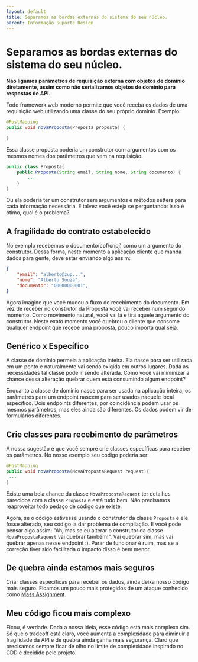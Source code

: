 ```yaml
---
layout: default
title: Separamos as bordas externas do sistema do seu núcleo.  
parent: Informação Suporte Design
---
```

# Separamos as bordas externas do sistema do seu núcleo. 

**Não ligamos parâmetros de requisição externa com objetos de domínio diretamente, assim como não serializamos objetos de domínio para respostas de API.**

Todo framework web moderno permite que você receba os dados de uma requisição web utilizando uma classe do seu próprio domínio. Exemplo:

```java
@PostMapping
public void novaProposta(Proposta proposta) {

}
```
Essa classe proposta poderia um construtor com argumentos com os mesmos nomes dos parâmetros que vem na requisição.

```java
public class Proposta{
    public Proposta(String email, String nome, String documento) {
        ...
    }
}
```

Ou ela poderia ter um construtor sem argumentos e métodos setters para cada informação necessária. E talvez você esteja se perguntando: Isso é ótimo, qual é o problema?

## A fragilidade do contrato estabelecido

No exemplo recebemos o documento(cpf/cnpj) como um argumento do construtor. Dessa forma, neste momento a aplicação cliente que manda dados para gente, deve estar enviando algo assim:

```json
{
    "email": "alberto@zup...",
    "nome": "Alberto Souza",
    "documento": "00000000001",
}
```
Agora imagine que você mudou o fluxo do recebimento do documento. Em vez de receber no construtor da Proposta você vai receber num segundo momento. Como movimento natural, você vai lá e tira aquele argumento do construtor. Neste exato momento você quebrou o cliente que consome qualquer endpoint que recebe uma proposta, pouco importa qual seja. 

## Genérico x Específico

A classe de domínio permeia a aplicação inteira. Ela nasce para ser utilizada em um ponto e naturalmente vai sendo exigida em outros lugares. Dada as necessidades tal classe pode ir sendo alterada. Como você vai minimizar a chance dessa alteração quebrar quem está consumindo algum endpoint? 

Enquanto a classe de domínio nasce para ser usada na aplicação inteira, os parâmetros para um endpoint nascem para ser usados naquele local específico. Dois endpoints diferentes, por coincidência podem usar os mesmos parâmetros, mas eles ainda são diferentes. Os dados podem vir de formulários diferentes. 

## Crie classes para recebimento de parâmetros

A nossa sugestão é que você sempre crie classes específicas para receber os parâmetros. No nosso exemplo seu código poderia ser:

```java
@PostMapping
public void novaProposta(NovaPropostaRequest request){
 ...
}

```

Existe uma bela chance da classe ```NovaPropostaRequest``` ter detalhes parecidos com a classe ```Proposta``` e está tudo bem. Não precisamos reaproveitar todo pedaço de código que existe. 

Agora, se o código estivesse usando o construtor da classe ```Proposta``` e ele fosse alterado, seu código ia dar problema de compilação. E você pode pensar algo assim: "Ah, mas se eu alterar o construtor da classe ```NovaPropostaRequest``` vai quebrar também!". Vai quebrar sim, mas vai quebrar apenas nesse endpoint :). Parar de funcionar é ruim, mas se a correção tiver sido facilitada o impacto disso é bem menor. 

## De quebra ainda estamos mais seguros

Criar classes específicas para receber os dados, ainda deixa nosso código mais seguro. Ficamos um pouco mais protegidos de um ataque conhecido como [Mass Assignment](https://en.wikipedia.org/wiki/Mass_assignment_vulnerability). 

## Meu código ficou mais complexo

Ficou, é verdade. Dada a nossa ideia, esse código está mais complexo sim. Só que o tradeoff está claro, você aumenta a complexidade para diminuir a fragilidade da API e de quebra ainda ganha mais segurança. Claro que precisamos sempre ficar de olho no limite de complexidade inspirado no CDD e decidido pelo projeto.
